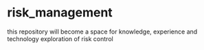 # risk_management
this repository will become a space for knowledge, experience and technology exploration of risk control
